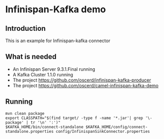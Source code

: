 # Infinispan-Kafka demo

## Introduction

This is an example for Infinispan-kafka connector

## What is needed

- An Infinispan Server 9.3.1.Final running
- A Kafka Cluster 1.1.0 running 
- The project https://github.com/oscerd/infinispan-kafka-producer
- The project https://github.com/oscerd/camel-infinispan-kafka-demo

## Running

```
mvn clean package
export CLASSPATH="$(find target/ -type f -name '*.jar'| grep '\-package' | tr '\n' ':')"
$KAFKA_HOME/bin/connect-standalone $KAFKA_HOME/config/connect-standalone.properties config/InfinispanSinkConnector.properties
```
